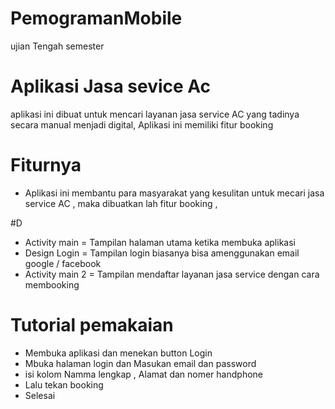 # PemogramanMobile

ujian Tengah semester

# Aplikasi Jasa sevice Ac
aplikasi ini dibuat untuk mencari layanan jasa service AC yang tadinya secara manual menjadi digital, Aplikasi ini memiliki fitur booking 

# Fiturnya
- Aplikasi ini membantu para masyarakat yang kesulitan untuk mecari jasa service AC , maka dibuatkan lah fitur booking , 

#D
- Activity main   = Tampilan halaman utama ketika membuka aplikasi 
- Design Login    = Tampilan login biasanya bisa amenggunakan email google / facebook 
- Activity main 2 = Tampilan mendaftar layanan jasa service dengan cara membooking 

# Tutorial pemakaian 
- Membuka aplikasi dan menekan button Login 
- Mbuka halaman login dan Masukan email dan password 
- isi kolom Namma lengkap , Alamat dan nomer handphone 
- Lalu tekan booking 
- Selesai
